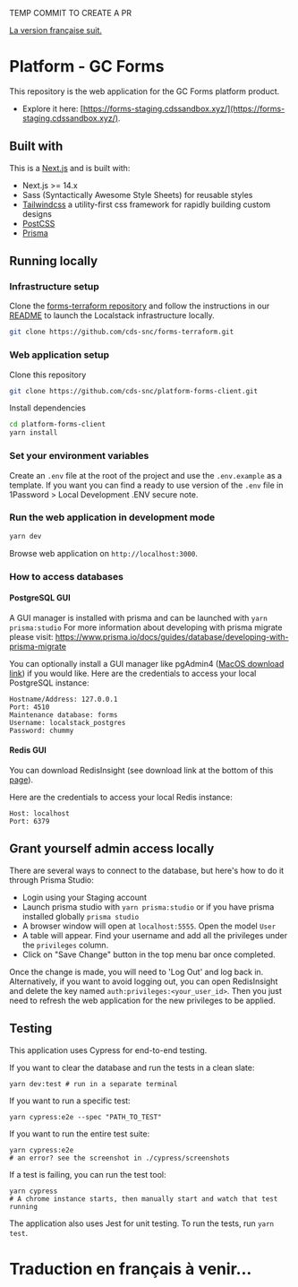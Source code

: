 TEMP COMMIT TO CREATE A PR

[La version française suit.](#---------------------------------------------------------------------)

# Platform - GC Forms

This repository is the web application for the GC Forms platform product.

- Explore it here: [https://forms-staging.cdssandbox.xyz/](https://forms-staging.cdssandbox.xyz/).

## Built with

This is a [Next.js](https://nextjs.org/) and is built with:

- Next.js >= 14.x
- Sass (Syntactically Awesome Style Sheets) for reusable styles
- [Tailwindcss](https://tailwindcss.com/) a utility-first css framework for rapidly building custom designs
- [PostCSS](https://postcss.org/)
- [Prisma](https://www.prisma.io/)

## Running locally

### Infrastructure setup

Clone the [forms-terraform repository](https://github.com/cds-snc/forms-terraform) and follow the instructions in our [README](https://github.com/cds-snc/forms-terraform/blob/develop/README.md) to launch the Localstack infrastructure locally.

```sh
git clone https://github.com/cds-snc/forms-terraform.git
```

### Web application setup

Clone this repository

```sh
git clone https://github.com/cds-snc/platform-forms-client.git
```

Install dependencies

```sh
cd platform-forms-client
yarn install
```

### Set your environment variables

Create an `.env` file at the root of the project and use the `.env.example` as a template. If you want you can find a ready to use version of the `.env` file in 1Password > Local Development .ENV secure note.

### Run the web application in development mode

```sh
yarn dev
```

Browse web application on `http://localhost:3000`.

### How to access databases

#### PostgreSQL GUI

A GUI manager is installed with prisma and can be launched with `yarn prisma:studio`
For more information about developing with prisma migrate please visit: https://www.prisma.io/docs/guides/database/developing-with-prisma-migrate

You can optionally install a GUI manager like pgAdmin4 ([MacOS download link](https://www.postgresql.org/ftp/pgadmin/pgadmin4/v8.4/macos/)) if you would like.
Here are the credentials to access your local PostgreSQL instance:

```
Hostname/Address: 127.0.0.1
Port: 4510
Maintenance database: forms
Username: localstack_postgres
Password: chummy
```

#### Redis GUI

You can download RedisInsight (see download link at the bottom of this [page](https://redis.com/redis-enterprise/redis-insight/)).

Here are the credentials to access your local Redis instance:

```
Host: localhost
Port: 6379
```

## Grant yourself admin access locally

There are several ways to connect to the database, but here's how to do it through Prisma Studio:

- Login using your Staging account
- Launch prisma studio with `yarn prisma:studio` or if you have prisma installed globally `prisma studio`
- A browser window will open at `localhost:5555`. Open the model `User`
- A table will appear. Find your username and add all the privileges under the `privileges` column.
- Click on "Save Change" button in the top menu bar once completed.

Once the change is made, you will need to 'Log Out' and log back in. Alternatively, if you want to avoid logging out, you can open RedisInsight and delete the key named `auth:privileges:<your_user_id>`. Then you just need to refresh the web application for the new privileges to be applied.

## Testing

This application uses Cypress for end-to-end testing.

If you want to clear the database and run the tests in a clean slate:

```
yarn dev:test # run in a separate terminal
```

If you want to run a specific test:

```
yarn cypress:e2e --spec "PATH_TO_TEST"
```

If you want to run the entire test suite:

```
yarn cypress:e2e
# an error? see the screenshot in ./cypress/screenshots
```

If a test is failing, you can run the test tool:

```
yarn cypress
# A chrome instance starts, then manually start and watch that test running
```

The application also uses Jest for unit testing. To run the tests, run `yarn test`.

# Traduction en français à venir...
